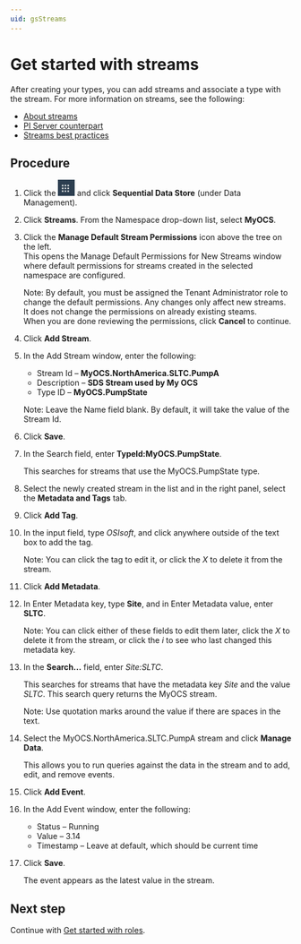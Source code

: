 ```yaml
---
uid: gsStreams
---
```


# Get started with streams

<!-- Joyce: Do you think this terse intro is sufficient? I am reluctant to get into more detail about streams because we run into the problem of repeating what is covered in the About streams topic. -->

After creating your types, you can add streams and associate a type with the stream. For more information on streams, see the following:

- [About streams](xref:ccStreams)
- [PI Server counterpart](xref:ccStreams#streams-pi-server)
- [Streams best practices](xref:bpStreams)

## Procedure

1. Click the ![Menu icon](images\menu-icon.png) and click **Sequential Data Store** (under Data Management).

1. Click **Streams**. From the Namespace drop-down list, select **MyOCS**.

1. Click the **Manage Default Stream Permissions** icon above the tree on the left.  
    This opens the Manage Default Permissions for New Streams window where default permissions for streams created in the selected namespace are configured. 
   
    Note: By default, you must be assigned the Tenant Administrator role to change the default permissions. Any changes only affect new streams. It does not change the permissions on already existing steams.   
    When you are done reviewing the permissions, click **Cancel** to continue.
   
1. Click **Add Stream**.

1. In the Add Stream window, enter the following:

   - Stream Id &ndash; **MyOCS.NorthAmerica.SLTC.PumpA**
   - Description &ndash; **SDS Stream used by My OCS**
   - Type ID &ndash; **MyOCS.PumpState**

    Note: Leave the Name field blank. By default, it will take the value of the Stream Id.

1. Click **Save**.

1. In the Search field, enter **TypeId:MyOCS.PumpState**.

    This searches for streams that use the MyOCS.PumpState type. 

1. Select the newly created stream in the list and in the right panel, select the **Metadata and Tags** tab.

1. Click **Add Tag**.

1. In the input field, type *OSIsoft*, and click anywhere outside of the text box to add the tag. 

    Note: You can click the tag to edit it, or click the *X* to delete it from the stream.

1. Click **Add Metadata**.

1. In Enter Metadata key, type **Site**, and in Enter Metadata value, enter **SLTC**. 

    Note: You can click either of these fields to edit them later, click the *X* to delete it from the stream, or click the *i* <!-- add screen capture here --> to see who last changed this metadata key.

1. In the **Search...** field, enter *Site:SLTC*. 

    This searches for streams that have the metadata key *Site* and the value *SLTC*. This search query returns the MyOCS stream. 
   
    Note: Use quotation marks around the value if there are spaces in the text.
    
1. Select the MyOCS.NorthAmerica.SLTC.PumpA stream and click **Manage Data**. 

    This allows you to run queries against the data in the stream and to add, edit, and remove events.

1. Click **Add Event**.

1. In the Add Event window, enter the following: 

   - Status &ndash; Running
   - Value &ndash; 3.14
   - Timestamp &ndash; Leave at default, which should be current time

1. Click **Save**. 

    The event appears as the latest value in the stream.

## Next step

Continue with [Get started with roles](xref:gsRoles).